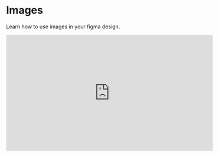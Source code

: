 # Images
Learn how to use images in your figma design.

<iframe width="560" height="315" src="https://www.youtube.com/embed/saoB8uqUAH8?si=LeUt9S9yFnmQ7WwX" title="YouTube video player" frameborder="0" allow="accelerometer; autoplay; clipboard-write; encrypted-media; gyroscope; picture-in-picture; web-share" allowfullscreen></iframe>